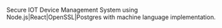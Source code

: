 Secure IOT Device Management System using Node.js|React|OpenSSL|Postgres with machine language implementation.

